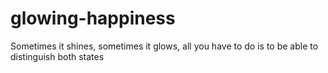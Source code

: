 glowing-happiness
=================

Sometimes it shines, sometimes it glows, all you have to do is to be able to distinguish both states